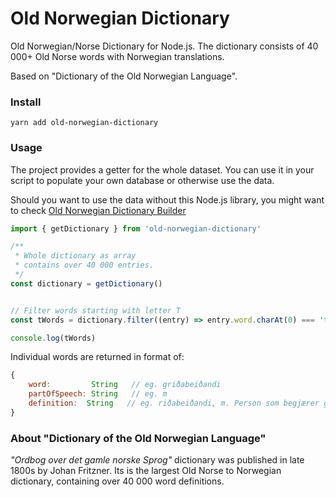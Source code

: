# Old Norwegian Dictionary

Old Norwegian/Norse Dictionary for Node.js. The dictionary consists of 40 000+ Old Norse words with Norwegian translations.

Based on "Dictionary of the Old Norwegian Language".

### Install

`yarn add old-norwegian-dictionary`

### Usage

The project provides a getter for the whole dataset. You can use it in your script to populate your own database or otherwise use the data.

Should you want to use the data without this Node.js library, you might want to check [Old Norwegian Dictionary Builder](https://github.com/stscoundrel/old-norwegian-dictionary-builder)


```javascript
import { getDictionary } from 'old-norwegian-dictionary'

/**
 * Whole dictionary as array
 * contains over 40 000 entries.
 */
const dictionary = getDictionary()


// Filter words starting with letter T
const tWords = dictionary.filter((entry) => entry.word.charAt(0) === 't')

console.log(tWords)

```

Individual words are returned in format of:

```javascript
{
    word:         String   // eg. griðabeiðandi
    partOfSpeech: String   // eg. m
    definition:  String   // eg. riðabeiðandi, m. Person som begjærer grið 3. Grág. 30716.
}
```


### About "Dictionary of the Old Norwegian Language"

_"Ordbog over det gamle norske Sprog"_ dictionary was published in late 1800s by Johan Fritzner. Its is the largest Old Norse to Norwegian dictionary, containing over 40 000 word definitions.
